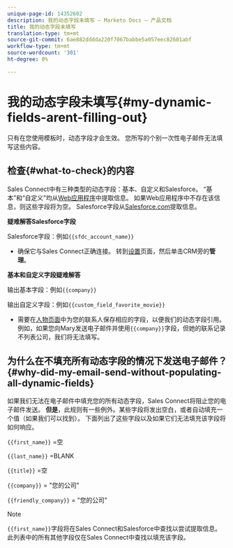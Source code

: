 ```yaml
---
unique-page-id: 14352602
description: 我的动态字段未填写 — Marketo Docs — 产品文档
title: 我的动态字段未填写
translation-type: tm+mt
source-git-commit: 6ae882dddda220f7067babbe5a057eec82601abf
workflow-type: tm+mt
source-wordcount: '301'
ht-degree: 0%

---
```



# 我的动态字段未填写{#my-dynamic-fields-arent-filling-out}

只有在您使用模板时，动态字段才会生效。 您所写的个别一次性电子邮件无法填写这些内容。

## 检查{#what-to-check}的内容

Sales Connect中有三种类型的动态字段：基本、自定义和Salesforce。 “基本”和“自定义”均从[Web应用程序](https://toutapp.com/login)中提取信息。 如果Web应用程序中不存在该信息，则这些字段将为空。 Salesforce字段从[Salesforce.com](https://salesforce.com)提取信息。

**疑难解答Salesforce字段**

Salesforce字段：例如`{{sfdc_account_name}}`

* 确保它与Sales Connect正确连接。 转到[设置](https://toutapp.com/login)页面，然后单击CRM旁的&#x200B;**管理**。

**基本和自定义字段疑难解答**

输出基本字段：例如`{{company}}`

输出自定义字段：例如`{{custom_field_favorite_movie}}`

* 需要在[人物页面](https://toutapp.com/next#relationships)中为您的联系人保存相应的字段，以便我们的动态字段引用。 例如，如果您向Mary发送电子邮件并使用`{{company}}`字段，但她的联系记录不列表公司，我们将无法填写。

## 为什么在不填充所有动态字段的情况下发送电子邮件？{#why-did-my-email-send-without-populating-all-dynamic-fields}

如果我们无法在电子邮件中填充您的所有动态字段，Sales Connect将阻止您的电子邮件发送。 **但是**，此规则有一些例外。某些字段将发出空白，或者自动填充一个值（如果我们可以找到）。 下面列出了这些字段以及如果它们无法填充该字段将如何响应。

`{{first_name}}` =空

`{{last_name}}` =BLANK

`{{title}}` =空

`{{company}}` = &quot;您的公司&quot;

`{{friendly_company}}` = &quot;您的公司&quot;

>[!NOTE]
>
>`{{first_name}}`字段将在Sales Connect和Salesforce中查找以尝试提取信息。 此列表中的所有其他字段仅在Sales Connect中查找以填充该字段。
